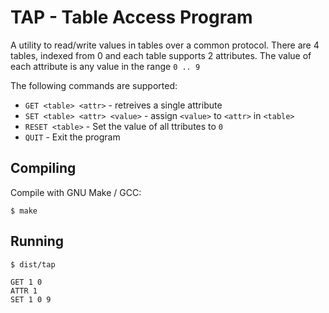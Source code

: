 # TAP - Table Access Program

A utility to read/write values in tables over a common protocol.
There are 4 tables, indexed from 0 and each table supports 2 attributes.
The value of each attribute is any value in the range `0 .. 9`

The following commands are supported:

 * `GET <table> <attr>` - retreives a single attribute
 * `SET <table> <attr> <value>` - assign `<value>` to `<attr>` in `<table>`
 * `RESET <table>` - Set the value of all ttributes to `0`
 * `QUIT` - Exit the program


## Compiling

Compile with GNU Make / GCC:

```
$ make
```

## Running

```
$ dist/tap

GET 1 0
ATTR 1
SET 1 0 9
```

